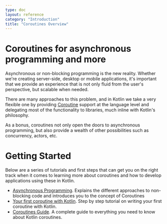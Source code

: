 ```yaml
---
type: doc
layout: reference
category: "Introduction"
title: "Coroutines Overview"
---
```


# Coroutines for asynchronous programming and more

Asynchronous or non-blocking programming is the new reality. Whether we're creating server-side, desktop or mobile applications, it's important 
that we provide an experience that is not only fluid from the user's perspective, but scalable when needed.

There are many approaches to this problem, and in Kotlin we take a very flexible one by providing [Coroutine](https://en.wikipedia.org/wiki/Coroutine) support at the language 
level and delegating most of the functionality to libraries, much inline with Kotlin's philosophy. 

As a bonus, coroutines not only open the doors to asynchronous programming, but also provide a wealth of other possibilities such as concurrency, actors, etc.

# Getting Started

Below are a series of tutorials and first steps that can get you on the right track when it comes to learning more about coroutines and how to develop applications using these in Kotlin.

* [Asynchronous Programming](../tutorials/coroutines/async-programming.html). Explains the different approaches to non-blocking code and introduces you to the concept of Coroutines
* [Your first coroutine with Kotlin](../tutorials/coroutines/coroutines-basic-jvm.html). Step by step tutorial on writing your first coroutine with Kotlin.
* [Coroutines Guide](../reference/coroutines/coroutines-guide.html). A complete guide to everything you need to know about Kotlin coroutines.
